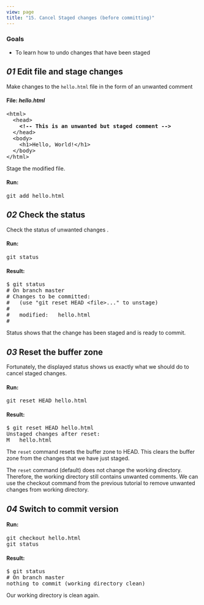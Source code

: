 ```yaml
---
view: page
title: "15. Cancel Staged changes (before committing)"
---
```


<h3>Goals</h3>

<ul><li>To learn how to undo changes that have been staged</li></ul>

<h2><em>01</em> Edit file and stage changes</h2>

<p>Make changes to the <code>hello.html</code> file in the form of an unwanted comment</p>

<h4 class="h4-pre">File: <em>hello.html</em></h4>

<pre class="file">&lt;html&gt;
  &lt;head&gt;
    <strong>&lt;!-- This is an unwanted but staged comment --&gt;</strong>
  &lt;/head&gt;
  &lt;body&gt;
    &lt;h1&gt;Hello, World!&lt;/h1&gt;
  &lt;/body&gt;
&lt;/html&gt;</pre>

<p>Stage the modified file.</p>

<h4 class="h4-pre">Run:</h4>

<pre class="instructions">git add hello.html</pre>

<h2><em>02</em> Check the status </h2>

<p>Check the status of unwanted changes .</p>

<h4 class="h4-pre">Run:</h4>

<pre class="instructions">git status</pre>

<h4 class="h4-pre">Result:</h4>

<pre class="sample">$ git status
# On branch master
# Changes to be committed:
#   (use "git reset HEAD &lt;file&gt;..." to unstage)
#
#	modified:   hello.html
#</pre>

<p>Status shows that the change has been staged and is ready to commit.</p>

<h2><em>03</em> Reset the buffer zone</h2>

<p>Fortunately, the displayed status shows us exactly what we should do to cancel staged changes.</p>

<h4 class="h4-pre">Run:</h4>

<pre class="instructions">git reset HEAD hello.html</pre>

<h4 class="h4-pre">Result:</h4>

<pre class="sample">$ git reset HEAD hello.html
Unstaged changes after reset:
M	hello.html</pre>

<p>The <code>reset</code> command resets the buffer zone to HEAD. This clears the buffer zone from the changes that we have just staged.</p>

<p>The <code>reset</code> command (default) does not change the working directory. Therefore, the working directory still contains unwanted comments. We can use the checkout command from the previous tutorial to remove unwanted changes from working directory.</p>

<h2><em>04</em> Switch to commit version</h2>

<h4 class="h4-pre">Run:</h4>

<pre class="instructions">git checkout hello.html
git status</pre>

<h4 class="h4-pre">Result:</h4>

<pre class="sample">$ git status
# On branch master
nothing to commit (working directory clean)</pre>

<p>Our working directory is clean again.</p>